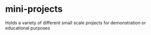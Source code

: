# mini-projects
Holds a variety of different small scale projects for demonstration or educational purposes
